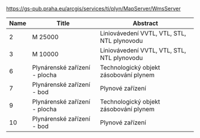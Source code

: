 https://gs-pub.praha.eu/arcgis/services/ti/plyn/MapServer/WmsServer

|Name|Title|Abstract|
|--|--|--|
|2|M 25000|Liniovávedení VVTL, VTL, STL, NTL plynovodu|
|3|M 10000|Liniovávedení VVTL, VTL, STL, NTL plynovodu|
|6|Plynárenské zařízení - plocha|Technologický objekt zásobování plynem|
|7|Plynárenské zařízení - bod|Plynové zařízení|
|9|Plynárenské zařízení - plocha|Technologický objekt zásobování plynem|
|10|Plynárenské zařízení - bod|Plynové zařízení|
